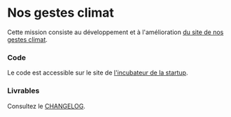 # Nos gestes climat

Cette mission consiste au développement et à l'amélioration [du site de nos gestes climat](https://nosgestesclimat.fr/).

### Code

Le code est accessible sur le site de [l'incubateur de la startup](https://github.com/incubateur-ademe/nosgestesclimat-site-nextjs).

### Livrables

Consultez le [CHANGELOG](./CHANGELOG.md).
